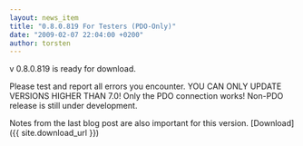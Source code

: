 ```yaml
---
layout: news_item
title: "0.8.0.819 For Testers (PDO-Only)"
date: "2009-02-07 22:04:00 +0200"
author: torsten
---
```


v 0.8.0.819 is ready for download.

Please test and report all errors you encounter.
YOU CAN ONLY UPDATE VERSIONS HIGHER THAN 7.0!
Only the PDO connection works! Non-PDO release is still under development.

Notes from the last blog post are also important for this version.
[Download]({{ site.download_url }})